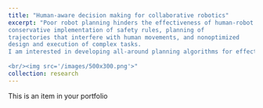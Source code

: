 ```yaml
---
title: "Human-aware decision making for collaborative robotics"
excerpt: "Poor robot planning hinders the effectiveness of human-robot collaboration. This includes
conservative implementation of safety rules, planning of
trajectories that interfere with human movements, and nonoptimized
design and execution of complex tasks.
I am interested in developing all-around planning algorithms for effective and safe human-robot collaboration, spanning path planning and re-planning, trajectory control, and task-and-motion planning.
 
<br/><img src='/images/500x300.png'>"
collection: research
---
```


This is an item in your portfolio
